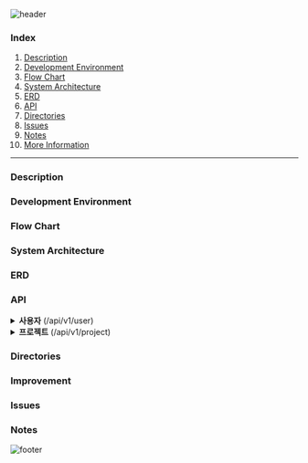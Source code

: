 ![header](https://capsule-render.vercel.app/api?type=rect&color=timeAuto&section=header&text=improve-ssk-pro&fontSize=50)

### Index
1. [Description](#Description)
2. [Development Environment](#Development-Environment)
3. [Flow Chart](#Flow-Chart)
4. [System Architecture](#System-Architecture)
5. [ERD](#ERD)
6. [API](#API)
7. [Directories](#Directories)
8. [Issues](#Issues)
9. [Notes](#Notes)
10. [More Information](#More-Informaion)



---

### Description

### Development Environment

### Flow Chart

### System Architecture

### ERD

### API

<details>

<summary><b>사용자</b> (/api/v1/user)</summary>


| Method |      End Point       | Description |
|:------:|:--------------------:|:-----------:|
|  GET   |        /login        |     로그인     |
|  POST  |      /register       |    회원가입     |
|  GET   | /check-duplicated-id |  아이디 중복 확인  |
|  GET   |       /find-id       |   아이디 찾기    |
|  GET   |    /find-password    |   비밀번호 찾기   |
| DELETE |   /delete-account    |    회원 탈퇴    |

</details>

<details>

<summary><b>프로젝트</b> (/api/v1/project)</summary>


| Method |  End Point  | Description |
|:------:|:-----------:|:-----------:|


</details>



### Directories

### Improvement

### Issues

### Notes



![footer](https://capsule-render.vercel.app/api?type=waving&&color=timeAuto&section=footer)
